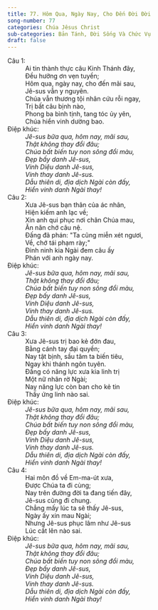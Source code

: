 ```yaml
---
title: 77. Hôm Qua, Ngày Nay, Cho Đến Đời Đời
song-number: 77
categories: Chúa Jêsus Christ
sub-categories: Bản Tánh, Đời Sống Và Chức Vụ
draft: false
---
```

<dl><dt>Câu 1:</dt><dd data-verse="1">Ai tin thành thực câu Kinh Thánh đây, <br/>Đều hưởng ơn vẹn tuyền; <br/>Hôm qua, ngày nay, cho đến mãi sau, <br/>Jê-sus vẫn y nguyên. <br/>Chúa vẫn thương tội nhân cứu rỗi ngay, <br/>Trị bất câu bịnh nào, <br/>Phong ba bình tịnh, tang tóc ủy yên, <br/>Chúa hiển vinh dường bao. </dd><dt>Điệp khúc:</dt><dd data-chorus="1"><em>Jê-sus bữa qua, hôm nay, mãi sau, <br/>Thật không thay đổi đâu; <br/>Chúa bất biến tuy non sông đổi màu, <br/>Đẹp bấy danh Jê-sus, <br/>Vinh Diệu danh Jê-sus, <br/>Vinh thay danh Jê-sus. <br/>Dẫu thiên di, địa dịch Ngài còn đấy, <br/>Hiển vinh danh Ngài thay! </em></dd><dt>Câu 2:</dt><dd data-verse="2">Xưa Jê-sus bạn thân của ác nhân, <br/>Hiện kiếm anh lạc về; <br/>Xin anh qui phục nơi chân Chúa mau, <br/>Ăn năn chớ câu nệ. <br/>Ðấng đã phán: "Ta cũng miễn xét ngươi, <br/>Về, chớ tái phạm rày;" <br/>Ðinh ninh kia Ngài đem câu ấy <br/>Phán với anh ngày nay. </dd><dt>Điệp khúc:</dt><dd data-chorus="1"><em>Jê-sus bữa qua, hôm nay, mãi sau, <br/>Thật không thay đổi đâu; <br/>Chúa bất biến tuy non sông đổi màu, <br/>Đẹp bấy danh Jê-sus, <br/>Vinh Diệu danh Jê-sus, <br/>Vinh thay danh Jê-sus. <br/>Dẫu thiên di, địa dịch Ngài còn đấy, <br/>Hiển vinh danh Ngài thay! </em></dd><dt>Câu 3:</dt><dd data-verse="3">Xưa Jê-sus trị bao kẻ đớn đau, <br/>Bằng cánh tay đại quyền; <br/>Nay tật bịnh, sầu tâm ta biến tiêu, <br/>Ngay khi thánh ngôn tuyên. <br/>Đấng có năng lực xưa kia linh trị <br/>Một nữ nhân rờ Ngài; <br/>Nay năng lực còn ban cho kẻ tin <br/>Thấy ứng linh nào sai. </dd><dt>Điệp khúc:</dt><dd data-chorus="1"><em>Jê-sus bữa qua, hôm nay, mãi sau, <br/>Thật không thay đổi đâu; <br/>Chúa bất biến tuy non sông đổi màu, <br/>Đẹp bấy danh Jê-sus, <br/>Vinh Diệu danh Jê-sus, <br/>Vinh thay danh Jê-sus. <br/>Dẫu thiên di, địa dịch Ngài còn đấy, <br/>Hiển vinh danh Ngài thay! </em></dd><dt>Câu 4:</dt><dd data-verse="4">Hai môn đồ về Em-ma-út xưa, <br/>Ðược Chúa ta đi cùng; <br/>Nay trên đường đời ta đang tiến đây, <br/>Jê-sus cũng đi chung. <br/>Chẳng mấy lúc ta sẽ thấy Jê-sus, <br/>Ngày ấy xin mau Ngài; <br/>Nhưng Jê-sus phục lâm như Jê-sus <br/>Lúc cất lên nào sai. </dd><dt>Điệp khúc:</dt><dd data-chorus="1"><em>Jê-sus bữa qua, hôm nay, mãi sau, <br/>Thật không thay đổi đâu; <br/>Chúa bất biến tuy non sông đổi màu, <br/>Đẹp bấy danh Jê-sus, <br/>Vinh Diệu danh Jê-sus, <br/>Vinh thay danh Jê-sus. <br/>Dẫu thiên di, địa dịch Ngài còn đấy, <br/>Hiển vinh danh Ngài thay! </em></dd></dl>